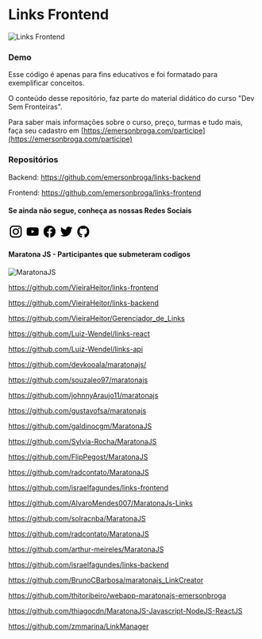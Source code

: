 # Links Frontend

![Links Frontend](http://s3.emerson.link/prints/2020-07-05-064455-tmqlx.png)

### Demo

Esse código é apenas para fins educativos e foi formatado para exemplificar conceitos.

O conteúdo desse repositório, faz parte do material didático do curso "Dev Sem Fronteiras".

Para saber mais informações sobre o curso, preço, turmas e tudo mais, faça seu cadastro em
[https://emersonbroga.com/participe](https://emersonbroga.com/participe)

### Repositórios

Backend: https://github.com/emersonbroga/links-backend

Frontend: https://github.com/emersonbroga/links-frontend

#### Se ainda não segue, conheça as nossas Redes Sociais

[![instagram.com/emersonbrogadev](https://github.com/emersonbroga/social-media-snippets/blob/master/static/instagram.png?raw=true)](https://emersonbroga.com/instagram)
[![youtube.com/c/emersonbrogadev](https://github.com/emersonbroga/social-media-snippets/blob/master/static/youtube.png?raw=true)](https://emersonbroga.com/youtube)
[![facebook.com/emersonbrogadev](https://github.com/emersonbroga/social-media-snippets/blob/master/static/facebook.png?raw=true)](https://emersonbroga.com/facebook)
[![twitter.com/emersonbrogadev](https://github.com/emersonbroga/social-media-snippets/blob/master/static/twitter.png?raw=true)](https://emersonbroga.com/twitter)
[![github.com/emersonbroga](https://github.com/emersonbroga/social-media-snippets/blob/master/static/github.png?raw=true)](https://emersonbroga.com/github)


#### Maratona JS - Participantes que submeteram codigos

![MaratonaJS](http://s3.emerson.link/prints/2020-07-05-074937-06n3n.png)

https://github.com/VieiraHeitor/links-frontend

https://github.com/VieiraHeitor/links-backend

https://github.com/VieiraHeitor/Gerenciador_de_Links

https://github.com/Luiz-Wendel/links-react

https://github.com/Luiz-Wendel/links-api

https://github.com/devkooala/maratonajs/

https://github.com/souzaleo97/maratonajs

https://github.com/johnnyAraujo11/maratonajs

https://github.com/gustavofsa/maratonajs

https://github.com/galdinocgm/MaratonaJS

https://github.com/Sylvia-Rocha/MaratonaJS

https://github.com/FlipPegost/MaratonaJS

https://github.com/radcontato/MaratonaJS

https://github.com/israelfagundes/links-frontend

https://github.com/AlvaroMendes007/MaratonaJs-Links

https://github.com/solracnba/MaratonaJS

https://github.com/radcontato/MaratonaJS

https://github.com/arthur-meireles/MaratonaJS

https://github.com/israelfagundes/links-backend

https://github.com/BrunoCBarbosa/maratonajs_LinkCreator

https://github.com/thitoribeiro/webapp-maratonajs-emersonbroga

https://github.com/thiagocdn/MaratonaJS-Javascript-NodeJS-ReactJS

https://github.com/zmmarina/LinkManager


